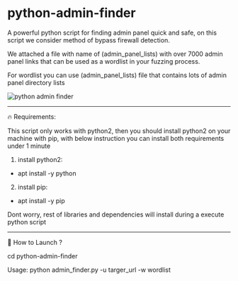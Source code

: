 # python-admin-finder
A powerful python script for finding admin panel quick and safe, on this script we consider method of bypass firewall detection.

We attached a file with name of (admin_panel_lists) with over 7000 admin panel links that can be used as a wordlist in your fuzzing process.

For wordlist you can use (admin_panel_lists) file that contains lots of admin panel directory lists

<img src="https://github.com/p3ym4nmhp/python-admin-finder/assets/161972215/3622a097-e8b6-42b5-a688-31115fa387e8" alt="python admin finder">

-------------------------------

🔥 Requirements:

This script only works with python2, then you should install python2 on your machine with pip, with below instruction you can install both requirements under 1 minute

1. install python2:

 - apt install -y python

2. install pip:

 - apt install -y pip

Dont worry, rest of libraries and dependencies will install during a execute python script

----------------------------

📌 How to Launch ?

 cd python-admin-finder
 
 Usage: python admin_finder.py -u targer_url -w wordlist
